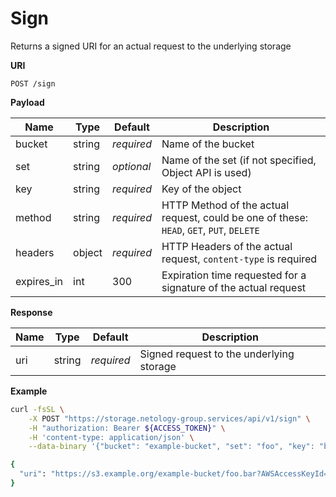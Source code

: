 # Sign

Returns a signed URI for an actual request to the underlying storage

**URI**

```
POST /sign
```

**Payload**

Name       | Type   | Default    | Description
---------- | ------ | ---------- | ------------------
bucket     | string | _required_ | Name of the bucket
set        | string | _optional_ | Name of the set (if not specified, Object API is used)
key        | string | _required_ | Key of the object
method     | string | _required_ | HTTP Method of the actual request, could be one of these: `HEAD`, `GET`, `PUT`, `DELETE`
headers    | object | _required_ | HTTP Headers of the actual request, `content-type` is required
expires_in | int    |        300 | Expiration time requested for a signature of the actual request

**Response**

Name    | Type   | Default    | Description
------- | ------ | ---------- | ------------------
uri     | string | _required_ | Signed request to the underlying storage

**Example**

```bash
curl -fsSL \
    -X POST "https://storage.netology-group.services/api/v1/sign" \
    -H "authorization: Bearer ${ACCESS_TOKEN}" \
    -H 'content-type: application/json' \
    --data-binary '{"bucket": "example-bucket", "set": "foo", "key": "bar", "method": "PUT", "headers": {"content-type": "text/plain"}}'

{
  "uri": "https://s3.example.org/example-bucket/foo.bar?AWSAccessKeyId=7HAbGrmLzeWa4T8R&Expires=1530820731&Signature=bnIwiFU1iqlR7PdWnelPHkvjnKE%3D"
}
```